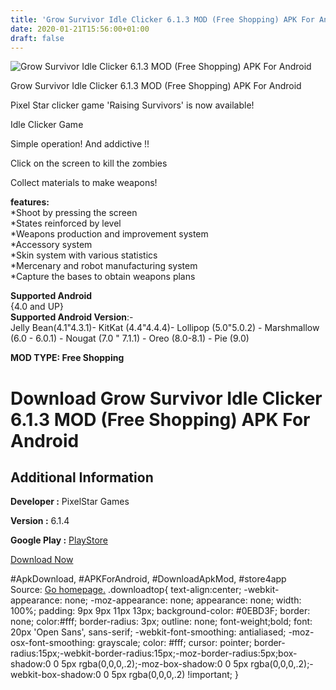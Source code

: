 ```yaml
---
title: 'Grow Survivor Idle Clicker 6.1.3 MOD (Free Shopping) APK For Android'
date: 2020-01-21T15:56:00+01:00
draft: false
---
```


![Grow Survivor Idle Clicker 6.1.3 MOD (Free Shopping) APK For Android](https://i0.wp.com/apkhome.net/wp-content/uploads/2020/01/Grow-Survivor-Idle-Clicker-6.1.3-MOD-Free-Shopping.png "Grow Survivor Idle Clicker 6.1.3 MOD (Free Shopping) APK For Android")

  

Grow Survivor Idle Clicker 6.1.3 MOD (Free Shopping) APK For Android

Pixel Star clicker game 'Raising Survivors' is now available!

Idle Clicker Game

Simple operation! And addictive !!

Click on the screen to kill the zombies

Collect materials to make weapons!

**features:**  
\*Shoot by pressing the screen  
\*States reinforced by level  
\*Weapons production and improvement system  
\*Accessory system  
\*Skin system with various statistics  
\*Mercenary and robot manufacturing system  
\*Capture the bases to obtain weapons plans

**Supported Android**  
{4.0 and UP}  
**Supported Android Version**:-  
Jelly Bean(4.1"4.3.1)- KitKat (4.4"4.4.4)- Lollipop (5.0"5.0.2) - Marshmallow (6.0 - 6.0.1) - Nougat (7.0 " 7.1.1) - Oreo (8.0-8.1) - Pie (9.0)

**MOD TYPE: Free Shopping**

Download Grow Survivor Idle Clicker 6.1.3 MOD (Free Shopping) APK For Android
=============================================================================

Additional Information
----------------------

**Developer :** PixelStar Games

**Version :** 6.1.4

**Google Play :** [PlayStore](https://play.google.com/store/apps/details?id=com.pixelstar.GrowSurvivor)

  

[Download Now](https://store4app.co/post/grow-survivor-idle-clicker-6-1-3-mod-free-shopping-apk-for-android_1579618388)

  
#ApkDownload, #APKForAndroid, #DownloadApkMod, #store4app  
Source: [Go homepage.](https://store4app.co/post/grow-survivor-idle-clicker-6-1-3-mod-free-shopping-apk-for-android_1579618388) .downloadtop{ text-align:center; -webkit-appearance: none; -moz-appearance: none; appearance: none; width: 100%; padding: 9px 9px 11px 13px; background-color: #0EBD3F; border: none; color:#fff; border-radius: 3px; outline: none; font-weight;bold; font: 20px 'Open Sans', sans-serif; -webkit-font-smoothing: antialiased; -moz-osx-font-smoothing: grayscale; color: #fff; cursor: pointer; border-radius:15px;-webkit-border-radius:15px;-moz-border-radius:5px;box-shadow:0 0 5px rgba(0,0,0,.2);-moz-box-shadow:0 0 5px rgba(0,0,0,.2);-webkit-box-shadow:0 0 5px rgba(0,0,0,.2) !important; }